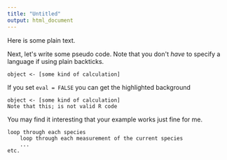```yaml
---
title: "Untitled"
output: html_document
---
```


Here is some plain text.

Next, let's write some pseudo code. Note that you don't _have_ to specify a language if using plain backticks.

```
object <- [some kind of calculation]
```

If you set `eval = FALSE` you can get the highlighted background

```{r, eval = TRUE}
object <- [some kind of calculation]
Note that this; is not valid R code
```

You may find it interesting that your example works just fine for me.

```{r, eval=TRUE}
loop through each species
    loop through each measurement of the current species
    ...
etc.
```
